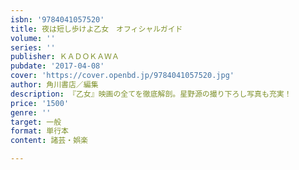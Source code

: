 ```yaml
---
isbn: '9784041057520'
title: 夜は短し歩けよ乙女　オフィシャルガイド
volume: ''
series: ''
publisher: ＫＡＤＯＫＡＷＡ
pubdate: '2017-04-08'
cover: 'https://cover.openbd.jp/9784041057520.jpg'
author: 角川書店／編集
description: 『乙女』映画の全てを徹底解剖。星野源の撮り下ろし写真も充実！
price: '1500'
genre: ''
target: 一般
format: 単行本
content: 諸芸・娯楽

---
```

